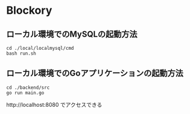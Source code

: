 # Blockory

## ローカル環境でのMySQLの起動方法
```
cd ./local/localmysql/cmd
bash run.sh
```
## ローカル環境でのGoアプリケーションの起動方法
```
cd ./backend/src
go run main.go
```
http://localhost:8080
でアクセスできる
